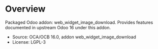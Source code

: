 # Overview

Packaged Odoo addon: web_widget_image_download. Provides features documented in upstream Odoo 16 under this addon.

- Source: OCA/OCB 16.0, addon web_widget_image_download
- License: LGPL-3

